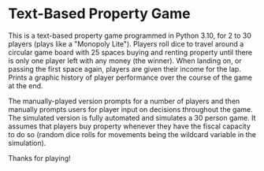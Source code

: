 # Text-Based Property Game
This is a text-based property game programmed in Python 3.10, for 2 to 30 players (plays like a "Monopoly Lite").
Players roll dice to travel around a circular game board with 25 spaces buying and renting property until there is only one player left with any money (the winner). When landing on, or passing the first space again, players are given their income for the lap. Prints a graphic history of player performance over the course of the game at the end.

The manually-played version prompts for a number of players and then manually prompts users for player input on decisions throughout the game. 
The simulated version is fully automated and simulates a 30 person game. It assumes that players buy property whenever they have the fiscal capacity to do so (random dice rolls for movements being the wildcard variable in the simulation).

Thanks for playing!
